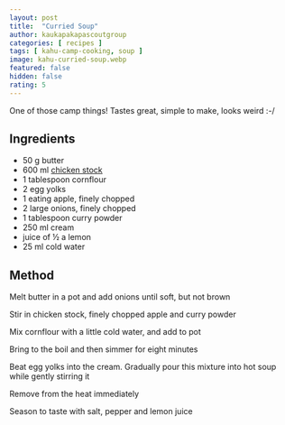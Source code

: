 ```yaml
---
layout: post
title:  "Curried Soup"
author: kaukapakapascoutgroup
categories: [ recipes ]
tags: [ kahu-camp-cooking, soup ]
image: kahu-curried-soup.webp
featured: false
hidden: false
rating: 5
---
```


One of those camp things! Tastes great, simple to make, looks weird :-/

## Ingredients

* 50 g butter
* 600 ml [chicken stock](/kahu-chicken-broth/)
* 1 tablespoon cornflour
* 2 egg yolks
* 1 eating apple, finely chopped
* 2 large onions, finely chopped
* 1 tablespoon curry powder
* 250 ml cream
* juice of ½ a lemon
* 25 ml cold water

## Method

Melt butter in a pot and add onions until soft, but not brown

Stir in chicken stock, finely chopped apple and curry powder

Mix cornflour with a little cold water, and add to pot

Bring to the boil and then simmer for eight minutes

Beat egg yolks into the cream. Gradually pour this mixture into hot soup while gently stirring it

Remove from the heat immediately

Season to taste with salt, pepper and lemon juice
